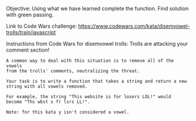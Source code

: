 Objective:
    Using what we have learned complete the function.
    Find solution with green passing.

Link to Code Wars challenge:
https://www.codewars.com/kata/disemvowel-trolls/train/javascript

Instructions from Code Wars for disemvowel trolls:
    Trolls are attacking your comment section!

    A common way to deal with this situation is to remove all of the vowels
    from the trolls' comments, neutralizing the threat.

    Your task is to write a function that takes a string and return a new
    string with all vowels removed.

    For example, the string "This website is for losers LOL!" would
    become "Ths wbst s fr lsrs LL!".

    Note: for this kata y isn't considered a vowel.